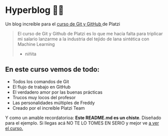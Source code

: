   # Hyperblog 👨‍💻
Un blog increíble para el [curso de Git y GitHub ](https://platzi.com/clases/git-github/ "curso de Git y GitHub ")de Platzi
>El curso de Git y Github de Platzi es lo que me hacía falta para triplicar mi salario lanzarme a la industria del tejido de lana sintética con Machine Learning
> - niñita

## En este curso vemos de todo:
* Todos los comandos de Git
* El flujo de trabajo en GitHub
* El verdadero amor por las buenas prácticas 
* Trucos muy locos del profesor
* Las personalidades múltiples de Freddy
* Creado por el increíble Platzi Team

Y como un amable recordatorioa: **Este README.md es un chiste**. Diseñado para el ejemplo. Si llegas acá NO TE LO TOMES EN SERIO y mejor ve [a ver el curso. ](https://platzi.com/clases/git-github/ "a ver el curso. ")
